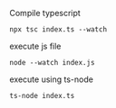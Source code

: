 Compile typescript
```
npx tsc index.ts --watch
```


execute js file
```
node --watch index.js
```

execute using ts-node 
```
ts-node index.ts
```